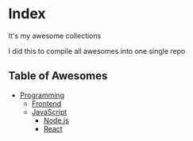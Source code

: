 # Index
It's my awesome collections

I did this to compile all awesomes into one single repo

## Table of Awesomes

* [Programming](https://github.com/ninetails/awesome/blob/master/programming/index.md)
  * [Frontend](https://github.com/ninetails/awesome/blob/master/programming/frontend.md)
  * [JavaScript](https://github.com/ninetails/awesome/blob/master/programming/JavaScript/index.md)
    * [Node.js](https://github.com/ninetails/awesome/blob/master/programming/JavaScript/node.md)
    * [React](https://github.com/ninetails/awesome/blob/master/programming/JavaScript/react.md)
